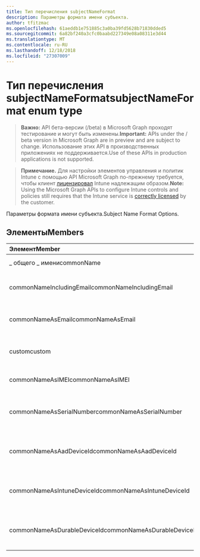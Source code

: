 ```yaml
---
title: Тип перечисления subjectNameFormat
description: Параметры формата имени субъекта.
author: tfitzmac
ms.openlocfilehash: 61aeddb1e751885c3a0ba39fd5628b71830dded5
ms.sourcegitcommit: 6a82bf240a3cfc0baabd227349e08a08311e3d44
ms.translationtype: MT
ms.contentlocale: ru-RU
ms.lasthandoff: 12/18/2018
ms.locfileid: "27307009"
---
```

# <a name="subjectnameformat-enum-type"></a><span data-ttu-id="1119a-103">Тип перечисления subjectNameFormat</span><span class="sxs-lookup"><span data-stu-id="1119a-103">subjectNameFormat enum type</span></span>

> <span data-ttu-id="1119a-104">**Важно:** API бета-версии (/beta) в Microsoft Graph проходят тестирование и могут быть изменены.</span><span class="sxs-lookup"><span data-stu-id="1119a-104">**Important:** APIs under the / beta version in Microsoft Graph are in preview and are subject to change.</span></span> <span data-ttu-id="1119a-105">Использование этих API в производственных приложениях не поддерживается.</span><span class="sxs-lookup"><span data-stu-id="1119a-105">Use of these APIs in production applications is not supported.</span></span>

> <span data-ttu-id="1119a-106">**Примечание.** Для настройки элементов управления и политик Intune с помощью API Microsoft Graph по-прежнему требуется, чтобы клиент [лицензировал](https://go.microsoft.com/fwlink/?linkid=839381) Intune надлежащим образом.</span><span class="sxs-lookup"><span data-stu-id="1119a-106">**Note:** Using the Microsoft Graph APIs to configure Intune controls and policies still requires that the Intune service is [correctly licensed](https://go.microsoft.com/fwlink/?linkid=839381) by the customer.</span></span>

<span data-ttu-id="1119a-107">Параметры формата имени субъекта.</span><span class="sxs-lookup"><span data-stu-id="1119a-107">Subject Name Format Options.</span></span>
## <a name="members"></a><span data-ttu-id="1119a-108">Элементы</span><span class="sxs-lookup"><span data-stu-id="1119a-108">Members</span></span>
|<span data-ttu-id="1119a-109">Элемент</span><span class="sxs-lookup"><span data-stu-id="1119a-109">Member</span></span>|<span data-ttu-id="1119a-110">Значение</span><span class="sxs-lookup"><span data-stu-id="1119a-110">Value</span></span>|<span data-ttu-id="1119a-111">Описание</span><span class="sxs-lookup"><span data-stu-id="1119a-111">Description</span></span>|
|:---|:---|:---|
|<span data-ttu-id="1119a-112">_ общего _ имени</span><span class="sxs-lookup"><span data-stu-id="1119a-112">commonName</span></span>|<span data-ttu-id="1119a-113">0</span><span class="sxs-lookup"><span data-stu-id="1119a-113">0</span></span>|<span data-ttu-id="1119a-114">Общее имя.</span><span class="sxs-lookup"><span data-stu-id="1119a-114">Common name.</span></span>|
|<span data-ttu-id="1119a-115">commonNameIncludingEmail</span><span class="sxs-lookup"><span data-stu-id="1119a-115">commonNameIncludingEmail</span></span>|<span data-ttu-id="1119a-116">1</span><span class="sxs-lookup"><span data-stu-id="1119a-116">1</span></span>|<span data-ttu-id="1119a-117">Общее имя, включая электронной почты.</span><span class="sxs-lookup"><span data-stu-id="1119a-117">Common Name Including Email.</span></span>|
|<span data-ttu-id="1119a-118">commonNameAsEmail</span><span class="sxs-lookup"><span data-stu-id="1119a-118">commonNameAsEmail</span></span>|<span data-ttu-id="1119a-119">2</span><span class="sxs-lookup"><span data-stu-id="1119a-119">2</span></span>|<span data-ttu-id="1119a-120">Общее имя по электронной почте.</span><span class="sxs-lookup"><span data-stu-id="1119a-120">Common Name As Email.</span></span>|
|<span data-ttu-id="1119a-121">custom</span><span class="sxs-lookup"><span data-stu-id="1119a-121">custom</span></span>|<span data-ttu-id="1119a-122">3</span><span class="sxs-lookup"><span data-stu-id="1119a-122">3</span></span>|<span data-ttu-id="1119a-123">Формат имени настраиваемой темы.</span><span class="sxs-lookup"><span data-stu-id="1119a-123">Custom subject name format.</span></span>|
|<span data-ttu-id="1119a-124">commonNameAsIMEI</span><span class="sxs-lookup"><span data-stu-id="1119a-124">commonNameAsIMEI</span></span>|<span data-ttu-id="1119a-125">5</span><span class="sxs-lookup"><span data-stu-id="1119a-125">5</span></span>|<span data-ttu-id="1119a-126">Общее имя как IMEI.</span><span class="sxs-lookup"><span data-stu-id="1119a-126">Common Name As IMEI.</span></span>|
|<span data-ttu-id="1119a-127">commonNameAsSerialNumber</span><span class="sxs-lookup"><span data-stu-id="1119a-127">commonNameAsSerialNumber</span></span>|<span data-ttu-id="1119a-128">6</span><span class="sxs-lookup"><span data-stu-id="1119a-128">6</span></span>|<span data-ttu-id="1119a-129">Общее имя как серийный номер.</span><span class="sxs-lookup"><span data-stu-id="1119a-129">Common Name As Serial Number.</span></span>|
|<span data-ttu-id="1119a-130">commonNameAsAadDeviceId</span><span class="sxs-lookup"><span data-stu-id="1119a-130">commonNameAsAadDeviceId</span></span>|<span data-ttu-id="1119a-131">7</span><span class="sxs-lookup"><span data-stu-id="1119a-131">7</span></span>|<span data-ttu-id="1119a-132">Общее имя как серийный номер.</span><span class="sxs-lookup"><span data-stu-id="1119a-132">Common Name As Serial Number.</span></span>|
|<span data-ttu-id="1119a-133">commonNameAsIntuneDeviceId</span><span class="sxs-lookup"><span data-stu-id="1119a-133">commonNameAsIntuneDeviceId</span></span>|<span data-ttu-id="1119a-134">8</span><span class="sxs-lookup"><span data-stu-id="1119a-134">8</span></span>|<span data-ttu-id="1119a-135">Общее имя как серийный номер.</span><span class="sxs-lookup"><span data-stu-id="1119a-135">Common Name As Serial Number.</span></span>|
|<span data-ttu-id="1119a-136">commonNameAsDurableDeviceId</span><span class="sxs-lookup"><span data-stu-id="1119a-136">commonNameAsDurableDeviceId</span></span>|<span data-ttu-id="1119a-137">9</span><span class="sxs-lookup"><span data-stu-id="1119a-137">9</span></span>|<span data-ttu-id="1119a-138">Общее имя как серийный номер.</span><span class="sxs-lookup"><span data-stu-id="1119a-138">Common Name As Serial Number.</span></span>|





